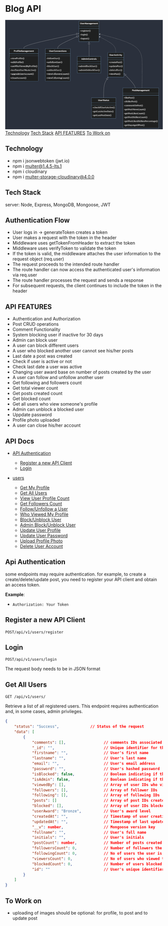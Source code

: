 # Blog API

![Description](./databaseDesign/mermaid-diagram-2024-07-24-135918.png)
[Technology](#technology)
[Tech Stack](#tech-stack)
[API FEATURES](#api-features)
[To Work on](#to-work-on)

## Technology

- npm i jsonwebtoken (jwt.io)
- npm i multer@1.4.5-lts.1
- npm i cloudinary
- npm i multer-storage-cloudinary@4.0.0

## Tech Stack

server: Node, Express, MongoDB, Mongoose, JWT

## Authentication Flow

- User logs in -> generateToken creates a token
- User makes a request with the token in the header
- Middleware uses getTokenFromHeader to extract the token
- Middleware uses verifyToken to validate the token
- If the token is valid, the middleware attaches the user information to the request object (req.user)
- The request proceeds to the intended route handler
- The route handler can now access the authenticated user's information via req.user
- The route handler processes the request and sends a response
- For subsequent requests, the client continues to include the token in the header

## API FEATURES

- Authentication and Authorization
- Post CRUD operations
- Comment Functionality
- System blocking user if inactive for 30 days
- Admin can block user
- A user can block different users
- A user who blocked another user cannot see his/her posts
- Last date a post was created
- Check if user is active or not
- Check last date a user was active
- Changing user award base on number of posts created by the user
- A user can follow and unfollow another user
- Get following and followers count
- Get total viewer count
- Get posts created count
- Get blocked count
- Get all users who view someone's profile
- Admin can unblock a blocked user
- Uppdate password
- Profile photo uploaded
- A user can close his/her account

## API Docs

<!-- /api/v1/users/ -->

- [API Authentication](#api-authentication)

  - [Register a new API Client](#register-a-new-api-client)
  - [Login](#login)

- [users](#users-endpoint)
  - [Get My Profile](#get-my-profile)
  - [Get All Users](#get-all-users)
  - [View User Profile Count](#view-user-profile-count)
  - [Get Followers Count](#get-followers-count)
  - [Follow/Unfollow a User](#follow-unfollow-a-user)
  - [Who Viewed My Profile](#who-viewed-my-profile)
  - [Block/Unblock User](#block-unblock-user)
  - [Admin Block/Unblock User](#admin-block-unblock-user)
  - [Update User Profile](#update-user-profile)
  - [Update User Password](#update-user-password)
  - [Upload Profile Photo](#upload-profile-photo)
  - [Delete User Account](#delete-user-account)

## Api Authentication

some endpoints may require authentication. for example, to create a create/delete/update post, you need to register your API client and obtain an access token.

**Example**:

- `Authorization: Your Token`

## Register a new API Client

```http
POST/api/v1/users/register
```

## Login

```http
POST/api/v1/users/login
```

The request body needs to be in JSON format

## Get All Users

```http
GET /api/v1/users/
```

Retrieve a list of all registered users. This endpoint requires authentication and, in some cases, admin privileges.

```json
{
    "status": "Success",              // Status of the request
    "data": [
        {
            "comments": [],                 // comments IDs associated with the user
            "_id": "",                      // Unique identifier for the user
            "firstname": "",                // User's first name
            "lastname": "",                 // User's last name
            "email": "",                    // User's email address
            "password": "",                 // User's hashed password
            "isBlocked": false,             // Boolean indicating if the user is blocked
            "isAdmin": false,               // Boolean indicating if the user is an admin
            "viewedBy": [],                 // Array of user IDs who viewed this profile
            "followers": [],                // Array of follower IDs
            "following": [],                // Array of following IDs
            "posts": []                     // Array of post IDs created by the user,
            "blocked": [],                  // Array of user IDs blocked by this user
            "userAward": "Bronze",          // User's award level
            "createdAt": "",                // Timestamp of user creation
            "updatedAt": "",                // Timestamp of last update
            "__v": number,                  // Mongoose version key
            "fullname": "",                 // User's full name
            "initials": "",                 // User's initials
            "postCount": number,            // Number of posts created by the user
            "followersCount": 0,            // Number of followers the user has
            "followingCount": 0,            // No of users the user is following
            "viewersCount": 0,              // No of users who viewed the user's profile
            "blockedCount": 0,              // Number of users blocked by the user
            "id": ""                        // User's unique identifier
        }
    ]
}

```

## To Work on

- uploading of images should be optional: for profile, to post and to update post
